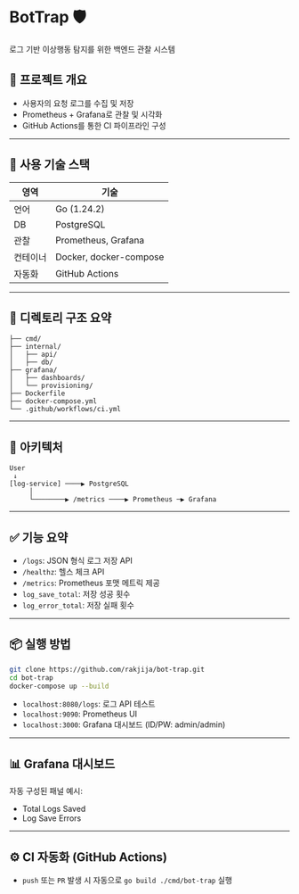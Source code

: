 # BotTrap 🛡️

로그 기반 이상행동 탐지를 위한 백엔드 관찰 시스템

## 🚀 프로젝트 개요

- 사용자의 요청 로그를 수집 및 저장
- Prometheus + Grafana로 관찰 및 시각화
- GitHub Actions를 통한 CI 파이프라인 구성

---

## 💪 사용 기술 스택

| 영역 | 기술 |
|------|------|
| 언어 | Go (1.24.2) |
| DB | PostgreSQL |
| 관찰 | Prometheus, Grafana |
| 컨테이너 | Docker, docker-compose |
| 자동화 | GitHub Actions |

---

## 📁 디렉토리 구조 요약

```
├── cmd/
├── internal/
│   ├── api/
│   ├── db/
├── grafana/
│   ├── dashboards/
│   └── provisioning/
├── Dockerfile
├── docker-compose.yml
└── .github/workflows/ci.yml
```

---

## 🧱 아키텍처

```
User
 ↓
[log-service] ────▶ PostgreSQL
     │
     └────────▶ /metrics ────▶ Prometheus ─▶ Grafana
```

---

## ✅ 기능 요약

- `/logs`: JSON 형식 로그 저장 API
- `/healthz`: 헬스 체크 API
- `/metrics`: Prometheus 포맷 메트릭 제공
- `log_save_total`: 저장 성공 횟수
- `log_error_total`: 저장 실패 횟수

---

## 📦 실행 방법

```bash
git clone https://github.com/rakjija/bot-trap.git
cd bot-trap
docker-compose up --build
```

- `localhost:8080/logs`: 로그 API 테스트
- `localhost:9090`: Prometheus UI
- `localhost:3000`: Grafana 대시보드 (ID/PW: admin/admin)

---

## 📊 Grafana 대시보드

자동 구성된 패널 예시:
- Total Logs Saved
- Log Save Errors

---

## ⚙️ CI 자동화 (GitHub Actions)

- `push` 또는 `PR` 발생 시 자동으로 `go build ./cmd/bot-trap` 실행
